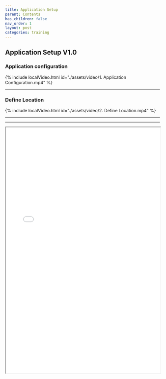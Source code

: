 ```yaml
---
title: Application Setup
parent: Contents
has_children: false
nav_order: 1
layout: post
categories: training
---
```



## Application Setup V1.0
### Application configuration
{% include localVideo.html id="./assets/video/1. Application Configuration.mp4" %}

---

### Define Location

{% include localVideo.html id="./assets/video/2. Define Location.mp4" %}

---
---

<iframe width="100%" height="800" src="./assets/PETAL - Application Setup V1.0.pdf">
